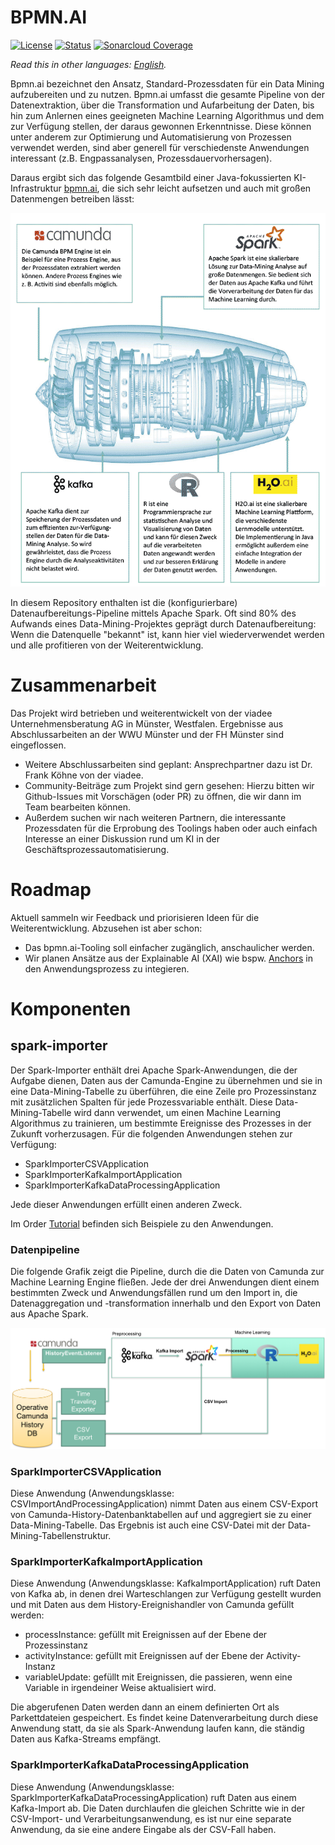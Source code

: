 

# BPMN.AI

[![License](https://img.shields.io/badge/License-BSD%203--Clause-blue.svg)](https://opensource.org/licenses/BSD-3-Clause) 
[![Status](https://travis-ci.org/viadee/bpmn.ai.svg?branch=master)](https://travis-ci.org/viadee/bpmn.ai/branches "See test builds")
[![Sonarcloud Coverage](https://sonarcloud.io/api/project_badges/measure?project=de.viadee:spark-importer&metric=coverage)](https://sonarcloud.io/dashboard?id=de.viadee:spark-importer) 

*Read this in other languages: [English](README.md).*

Bpmn.ai bezeichnet den Ansatz, Standard-Prozessdaten für ein Data Mining aufzubereiten und zu nutzen. Bpmn.ai umfasst die gesamte Pipeline von der Datenextraktion, über die Transformation und Aufarbeitung der Daten, bis hin zum Anlernen eines geeigneten Machine Learning Algorithmus und dem zur Verfügung stellen, der daraus gewonnen Erkenntnisse.
Diese können unter anderem zur Optimierung und Automatisierung von Prozessen verwendet werden, sind aber generell für verschiedenste Anwendungen interessant (z.B.
Engpassanalysen, Prozessdauervorhersagen).

Daraus ergibt sich das folgende Gesamtbild einer Java-fokussierten KI-Infrastruktur [bpmn.ai](https://www.viadee.de/bpmnai), die sich sehr leicht aufsetzen und auch mit großen Datenmengen betreiben lässt:

![](./spark-importer/doc/Pipeline.png)

In diesem Repository enthalten ist die (konfigurierbare) Datenaufbereitungs-Pipeline mittels Apache Spark. Oft sind 80% des Aufwands eines Data-Mining-Projektes geprägt durch Datenaufbereitung: Wenn die Datenquelle "bekannt" ist, kann hier viel wiederverwendet werden und alle profitieren von der Weiterentwicklung.

# Zusammenarbeit

Das Projekt wird betrieben und weiterentwickelt von der viadee Unternehmensberatung AG in Münster, Westfalen. Ergebnisse aus Abschlussarbeiten an der WWU Münster und der FH Münster sind eingeflossen.

* Weitere Abschlussarbeiten sind geplant: Ansprechpartner dazu ist Dr. Frank Köhne von der viadee.
* Community-Beiträge zum Projekt sind gern gesehen: Hierzu bitten wir Github-Issues mit Vorschägen (oder PR) zu öffnen, die wir dann im Team bearbeiten können.
* Außerdem suchen wir nach weiteren Partnern, die interessante Prozessdaten für die Erprobung des Toolings haben oder auch einfach Interesse an einer Diskussion rund um KI in der Geschäftsprozessautomatisierung.

# Roadmap
Aktuell sammeln wir Feedback und priorisieren Ideen für die Weiterentwicklung. Abzusehen ist aber schon:
* Das bpmn.ai-Tooling soll einfacher zugänglich, anschaulicher werden.
* Wir planen Ansätze aus der Explainable AI (XAI) wie bspw. [Anchors](https://github.com/viadee/javaAnchorExplainer) in den Anwendungsprozess zu integieren.

# Komponenten

## spark-importer

Der Spark-Importer enthält drei Apache Spark-Anwendungen, die der Aufgabe dienen, Daten aus der Camunda-Engine zu übernehmen und sie in eine Data-Mining-Tabelle zu überführen, die eine Zeile pro Prozessinstanz mit zusätzlichen Spalten für jede Prozessvariable enthält. Diese Data-Mining-Tabelle wird dann verwendet, um einen Machine Learning Algorithmus zu trainieren, um bestimmte Ereignisse des Prozesses in der Zukunft vorherzusagen.
Für die folgenden Anwendungen stehen zur Verfügung:

* SparkImporterCSVApplication
* SparkImporterKafkaImportApplication
* SparkImporterKafkaDataProcessingApplication

Jede dieser Anwendungen erfüllt einen anderen Zweck.

Im Order [Tutorial](/tutorials) befinden sich Beispiele zu den Anwendungen.

### Datenpipeline

Die folgende Grafik zeigt die Pipeline, durch die die Daten von Camunda zur Machine Learning Engine fließen. Jede der drei Anwendungen dient einem bestimmten Zweck und Anwendungsfällen rund um den Import in, die Datenaggregation und -transformation innerhalb und den Export von Daten aus Apache Spark.

![alt text](./spark-importer/doc/SparkImporterApplicationFlow.png "SparkImporterCSVApplication Pipeline")

### SparkImporterCSVApplication

Diese Anwendung (Anwendungsklasse: CSVImportAndProcessingApplication) nimmt Daten aus einem CSV-Export von Camunda-History-Datenbanktabellen auf und aggregiert sie zu einer Data-Mining-Tabelle. Das Ergebnis ist auch eine CSV-Datei mit der Data-Mining-Tabellenstruktur.

### SparkImporterKafkaImportApplication

Diese Anwendung (Anwendungsklasse: KafkaImportApplication) ruft Daten von Kafka ab, in denen drei Warteschlangen zur Verfügung gestellt wurden und mit Daten aus dem History-Ereignishandler von Camunda gefüllt werden:

* processInstance: gefüllt mit Ereignissen auf der Ebene der Prozessinstanz
* activityInstance: gefüllt mit Ereignissen auf der Ebene der Activity-Instanz
* variableUpdate: gefüllt mit Ereignissen, die passieren, wenn eine Variable in irgendeiner Weise aktualisiert wird.

Die abgerufenen Daten werden dann an einem definierten Ort als Parkettdateien gespeichert. Es findet keine Datenverarbeitung durch diese Anwendung statt, da sie als Spark-Anwendung laufen kann, die ständig Daten aus Kafka-Streams empfängt.

### SparkImporterKafkaDataProcessingApplication

Diese Anwendung (Anwendungsklasse: SparkImporterKafkaDataProcessingApplication) ruft Daten aus einem Kafka-Import ab. Die Daten durchlaufen die gleichen Schritte wie in der CSV-Import- und Verarbeitungsanwendung, es ist nur eine separate Anwendung, da sie eine andere Eingabe als der CSV-Fall haben.
